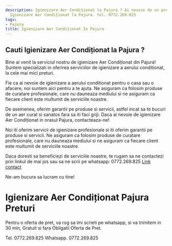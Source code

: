 ```yaml
---
description: Igienizare Aer Condiționat la Pajura ? Ai nevoie de un profesionist in
  Igienizare Aer Condiționat la Pajura. tel. 0772.269.825
tags:
- Pajura
title: Igienizare Aer Condiționat In Pajura
---
```



## Cauti Igienizare Aer Condiționat la Pajura ?

Bine ai venit la serviciul nostru de igienizare Aer Condiționat din Pajura! Suntem specializati in oferirea serviciilor de igienizare a aerului conditionat, la cele mai mici preturi. 

Fie ca ai nevoie de igienizare a aerului conditionat pentru o casa sau o afacere, noi suntem aici pentru a te ajuta. Ne asiguram ca folosim produse de curatare profesionale, care nu dauneaza mediului si ne asiguram ca fiecare client este multumit de serviciile noastre. 

De asemenea, oferim garantii pe produse si servicii, astfel incat sa te bucuri de un aer curat si sanatos fara sa iti faci griji. Daca ai nevoie de igienizare Aer Condiționat in orasul Pajura, contacteaza-ne! 

Noi iti oferim servicii de igienizare profesionale si iti oferim garantii pe produse si servicii. Ne asiguram ca folosim produse de curatare profesionale, care nu dauneaza mediului si ne asiguram ca fiecare client este multumit de serviciile noastre. 

Daca doresti sa beneficiezi de serviciile noastre, te rugam sa ne contactezi prin linkul de mai jos sau sa ne scrii pe whatsapp: 0772.269.825 <a href="https://www.igienizare-aer-conditionat.ro/">Link contact</a> 

Ne-am bucura sa lucram cu tine!

# Igienizare Aer Condiționat Pajura Preturi
Pentru o oferta de pret, va rog sa imi scrieti pe whatsapp, si va trimitem in 30 min, Gratuit si fara Obligatii Oferta de Pret.

Tel. 0772.269.825
Whatsapp. 0772.269.825